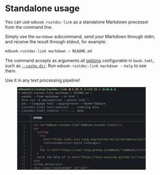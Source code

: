 # Standalone usage

You can use `mdbook-rustdoc-link` as a standalone Markdown processor from the command
line.

Simply use the `markdown` subcommand, send your Markdown through stdin, and receive the
result through stdout, for example:

```bash
mdbook-rustdoc-link markdown < README.md
```

The command accepts as arguments all [options](configuration.md) configurable in
`book.toml`, such as [`--cache-dir`](configuration.md#cache-dir). Run
`mdbook-rustdoc-link markdown --help` to see them.

Use it in any text processing pipeline!

<figure id="media-open-docs">
  <img src="media/standalone-usage.png" alt="example using mdbook-rustdoc-link as a command line tool">
</figure>

<style>
  @media screen and (min-width: 768px) {
    #media-open-docs {
      height: 392px;
    }
  }
</style>

